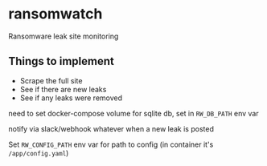 # ransomwatch
Ransomware leak site monitoring

## Things to implement

- Scrape the full site
- See if there are new leaks
- See if any leaks were removed

need to set docker-compose volume for sqlite db, set in `RW_DB_PATH` env var

notify via slack/webhook whatever when a new leak is posted

Set `RW_CONFIG_PATH` env var for path to config (in container it's `/app/config.yaml`)